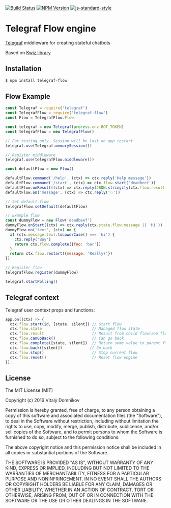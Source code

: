 [![Build Status](https://img.shields.io/travis/telegraf/telegraf-flow.svg?branch=master&style=flat-square)](https://travis-ci.org/telegraf/telegraf-flow)
[![NPM Version](https://img.shields.io/npm/v/telegraf-flow.svg?style=flat-square)](https://www.npmjs.com/package/telegraf-flow)
[![js-standard-style](https://img.shields.io/badge/code%20style-standard-brightgreen.svg?style=flat-square)](http://standardjs.com/)

# Telegraf Flow engine

[Telegraf](https://github.com/telegraf/telegraf) middleware for creating stateful chatbots  

Based on [Kwiz library](https://github.com/telegraf/kwiz)

## Installation

```js
$ npm install telegraf-flow
```

## Flow Example
  
```js
const Telegraf = require('telegraf')
const TelegrafFlow = require('telegraf-flow')
const Flow = TelegrafFlow.Flow

const telegraf = new Telegraf(process.env.BOT_TOKEN)
const telegrafFlow = new TelegrafFlow()

// For testing only. Session will be lost on app restart
telegraf.use(Telegraf.memorySession())

// Register middleware
telegraf.use(telegrafFlow.middleware())

const defaultFlow = new Flow()

defaultFlow.command('/help', (ctx) => ctx.reply('Help message'))
defaultFlow.command('/start', (ctx) => ctx.flow.start('deadbeef'))
defaultFlow.onResult((ctx) => ctx.reply(JSON.stringify(ctx.flow.result, null, 2)))
defaultFlow.on('message', (ctx) => ctx.reply('💥'))

// Set default flow
telegrafFlow.setDefault(defaultFlow)

// Example flow
const dummyFlow = new Flow('deadbeef')
dummyFlow.onStart((ctx) => ctx.reply(ctx.state.flow.message || 'Hi'))
dummyFlow.on('text', (ctx) => {
  if (ctx.message.text.toLowerCase() === 'hi') {
    ctx.reply('Buy')
    return ctx.flow.complete({foo: 'bar'})
  }
  return ctx.flow.restart({message: 'Really?'})
})

// Register flow
telegrafFlow.register(dummyFlow)

telegraf.startPolling()
```

## Telegraf context

Telegraf user context props and functions:

```js
app.on((ctx) => {
  ctx.flow.start(id, [state, silent]) // Start flow
  ctx.flow.state                      // Managed flow state
  ctx.flow.result                     // Result from child flow(see flow.onResult)
  ctx.flow.canGoBack()                // Can go back
  ctx.flow.complete([state, silent])  // Return some value to parent flow
  ctx.flow.back([silent])            // Go back
  ctx.flow.stop()                     // Stop current flow 
  ctx.flow.reset()                    // Reset flow engine
});
```

## License

The MIT License (MIT)

Copyright (c) 2016 Vitaly Domnikov

Permission is hereby granted, free of charge, to any person obtaining a copy
of this software and associated documentation files (the "Software"), to deal
in the Software without restriction, including without limitation the rights
to use, copy, modify, merge, publish, distribute, sublicense, and/or sell
copies of the Software, and to permit persons to whom the Software is
furnished to do so, subject to the following conditions:

The above copyright notice and this permission notice shall be included in all
copies or substantial portions of the Software.

THE SOFTWARE IS PROVIDED "AS IS", WITHOUT WARRANTY OF ANY KIND, EXPRESS OR
IMPLIED, INCLUDING BUT NOT LIMITED TO THE WARRANTIES OF MERCHANTABILITY,
FITNESS FOR A PARTICULAR PURPOSE AND NONINFRINGEMENT. IN NO EVENT SHALL THE
AUTHORS OR COPYRIGHT HOLDERS BE LIABLE FOR ANY CLAIM, DAMAGES OR OTHER
LIABILITY, WHETHER IN AN ACTION OF CONTRACT, TORT OR OTHERWISE, ARISING FROM,
OUT OF OR IN CONNECTION WITH THE SOFTWARE OR THE USE OR OTHER DEALINGS IN THE
SOFTWARE.

